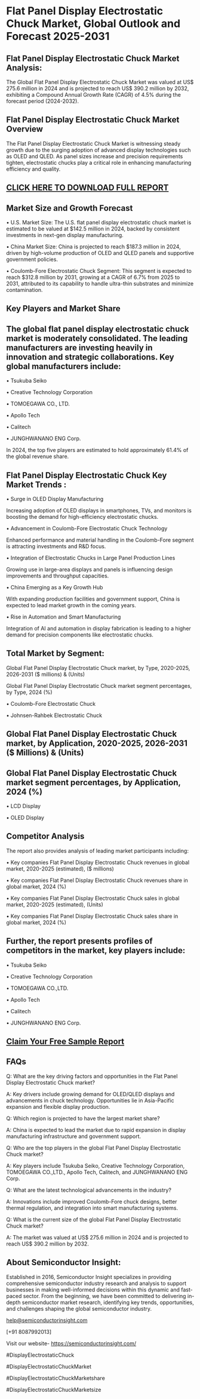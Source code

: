 Flat Panel Display Electrostatic Chuck Market, Global Outlook and Forecast 2025-2031
=
Flat Panel Display Electrostatic Chuck Market Analysis:
-
The Global Flat Panel Display Electrostatic Chuck Market was valued at US$ 275.6 million in 2024 and is projected to reach US$ 390.2 million by 2032, exhibiting a Compound Annual Growth Rate (CAGR) of 4.5% during the forecast period (2024-2032).

Flat Panel Display Electrostatic Chuck Market Overview
-
The Flat Panel Display Electrostatic Chuck Market is witnessing steady growth due to the surging adoption of advanced display technologies such as OLED and QLED. As panel sizes increase and precision requirements tighten, electrostatic chucks play a critical role in enhancing manufacturing efficiency and quality.

[CLICK HERE TO DOWNLOAD FULL REPORT](https://semiconductorinsight.com/report/flat-panel-display-electrostatic-chuck-market/)
-
Market Size and Growth Forecast
-
•	U.S. Market Size: The U.S. flat panel display electrostatic chuck market is estimated to be valued at $142.5 million in 2024, backed by consistent investments in next-gen display manufacturing.

•	China Market Size: China is projected to reach $187.3 million in 2024, driven by high-volume production of OLED and QLED panels and supportive government policies.

•	Coulomb-Fore Electrostatic Chuck Segment: This segment is expected to reach $312.8 million by 2031, growing at a CAGR of 6.7% from 2025 to 2031, attributed to its capability to handle ultra-thin substrates and minimize contamination.

Key Players and Market Share
-
The global flat panel display electrostatic chuck market is moderately consolidated. The leading manufacturers are investing heavily in innovation and strategic collaborations. Key global manufacturers include:
-
•	Tsukuba Seiko

•	Creative Technology Corporation

•	TOMOEGAWA CO., LTD.

•	Apollo Tech

•	Calitech

•	JUNGHWANANO ENG Corp.

In 2024, the top five players are estimated to hold approximately 61.4% of the global revenue share.

Flat Panel Display Electrostatic Chuck Key Market Trends  :
-
•	Surge in OLED Display Manufacturing

Increasing adoption of OLED displays in smartphones, TVs, and monitors is boosting the demand for high-efficiency electrostatic chucks.

•	Advancement in Coulomb-Fore Electrostatic Chuck Technology

Enhanced performance and material handling in the Coulomb-Fore segment is attracting investments and R&D focus.

•	Integration of Electrostatic Chucks in Large Panel Production Lines

Growing use in large-area displays and panels is influencing design improvements and throughput capacities.

•	China Emerging as a Key Growth Hub

With expanding production facilities and government support, China is expected to lead market growth in the coming years.

•	Rise in Automation and Smart Manufacturing

Integration of AI and automation in display fabrication is leading to a higher demand for precision components like electrostatic chucks.

Total Market by Segment:
-
Global Flat Panel Display Electrostatic Chuck market, by Type, 2020-2025, 2026-2031 ($ millions) & (Units)

Global Flat Panel Display Electrostatic Chuck market segment percentages, by Type, 2024 (%)

•	Coulomb-Fore Electrostatic Chuck

•	Johnsen-Rahbek Electrostatic Chuck

Global Flat Panel Display Electrostatic Chuck market, by Application, 2020-2025, 2026-2031 ($ Millions) & (Units)
-
Global Flat Panel Display Electrostatic Chuck market segment percentages, by Application, 2024 (%)
-
•	LCD Display

•	OLED Display

Competitor Analysis
-
The report also provides analysis of leading market participants including:

•	Key companies Flat Panel Display Electrostatic Chuck revenues in global market, 2020-2025 (estimated), ($ millions)

•	Key companies Flat Panel Display Electrostatic Chuck revenues share in global market, 2024 (%)

•	Key companies Flat Panel Display Electrostatic Chuck sales in global market, 2020-2025 (estimated), (Units)

•	Key companies Flat Panel Display Electrostatic Chuck sales share in global market, 2024 (%)

Further, the report presents profiles of competitors in the market, key players include:
-
•	Tsukuba Seiko

•	Creative Technology Corporation

•	TOMOEGAWA CO.,LTD.

•	Apollo Tech

•	Calitech

•	JUNGHWANANO ENG Corp.

[Claim Your Free Sample Report](https://semiconductorinsight.com/report/flat-panel-display-electrostatic-chuck-market/)
-
FAQs
-
Q: What are the key driving factors and opportunities in the Flat Panel Display Electrostatic Chuck market?

A: Key drivers include growing demand for OLED/QLED displays and advancements in chuck technology. Opportunities lie in Asia-Pacific expansion and flexible display production.

Q: Which region is projected to have the largest market share?

A: China is expected to lead the market due to rapid expansion in display manufacturing infrastructure and government support.

Q: Who are the top players in the global Flat Panel Display Electrostatic Chuck market?

A: Key players include Tsukuba Seiko, Creative Technology Corporation, TOMOEGAWA CO.,LTD., Apollo Tech, Calitech, and JUNGHWANANO ENG Corp.

Q: What are the latest technological advancements in the industry?

A: Innovations include improved Coulomb-Fore chuck designs, better thermal regulation, and integration into smart manufacturing systems.

Q: What is the current size of the global Flat Panel Display Electrostatic Chuck market?

A: The market was valued at US$ 275.6 million in 2024 and is projected to reach US$ 390.2 million by 2032.

About Semiconductor Insight:
-
Established in 2016, Semiconductor Insight specializes in providing comprehensive semiconductor industry research and analysis to support businesses in making well-informed decisions within this dynamic and fast-paced sector. From the beginning, we have been committed to delivering in-depth semiconductor market research, identifying key trends, opportunities, and challenges shaping the global semiconductor industry.

help@semiconductorinsight.com   

[+91 8087992013]

Visit our website- https://semiconductorinsight.com/ 

#DisplayElectrostaticChuck

#DisplayElectrostaticChuckMarket

#DisplayElectrostaticChuckMarketshare

#DisplayElectrostaticChuckMarketsize

